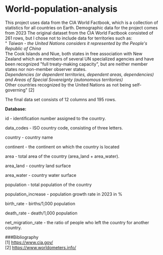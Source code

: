 # World-population-analysis

This project uses data from the CIA World Factbook, which is a collection of statistics for all countries on Earth. Demographic data for the project comes from 2023
The original dataset from the CIA World Factbook consisted of 261 rows, but I chose not to include data for territories such as:
<br>"*<tekst> Taiwan - the United Nations considers it represented by the People's Republic of China
<br>*<tekst> The Cook Islands and Niue, both states in free association with New Zealand which are members of several UN specialized agencies and have been recognized "full treaty-making capacity", but are neither member states nor non-member observer states.
<br>*<tekst> Dependencies (or dependent territories, dependent areas, dependencies) and Areas of Special Sovereignty (autonomous territories)
<br>*<tekst> Other countries recognized by the United Nations as not being self-governing" [2]

The final data set consists of 12 columns and 195 rows.

**Database:**

id - identification number assigned to the country.

data_codes - ISO country code, consisting of three letters.

country - country name

continent - the continent on which the country is located

area - total area of the country (area_land + area_water).

area_land - country land surface

area_water - country water surface

population - total population of the country

population_increase - population growth rate in 2023 in %

birth_rate - births/1,000 population

death_rate - death/1,000 population

net_migration_rate - the ratio of people who left the country for another country.

###Bibliography
<br>[1] https://www.cia.gov/
<br>[2] https://www.worldometers.info/
